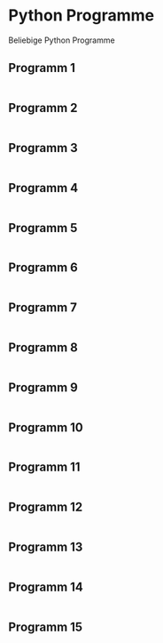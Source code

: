 # Python Programme

Beliebige Python Programme

## Programm 1

```py live_py title=Programm1.py id=83c75d2e-ad9d-4fe9-956b-9821c24579c3

```

## Programm 2

```py live_py title=Programm2.py id=27da32e5-3bbf-4327-8144-efc304620b2e

```

## Programm 3

```py live_py title=Programm3.py id=35720661-d72f-41be-8e4d-c7a72414b392

```

## Programm 4

```py live_py title=Programm4.py id=91d4666d-91a9-4e2a-8f3f-a6398d6c1034

```

## Programm 5

```py live_py title=Programm5.py id=88866ef3-61a8-4ba4-a269-6817269d5242

```

## Programm 6

```py live_py title=Programm6.py id=1c773c2f-bf6f-4a55-9140-477afb9aaa17

```

## Programm 7

```py live_py title=Programm7.py id=96699932-44a5-4f41-9f8f-a3c990838b9d

```


## Programm 8
```py live_py title=Programm8.py id=afda6035-1ebd-4815-a3bf-7cae65bb4cf2

```


## Programm 9

```py live_py title=Programm9.py id=cbd413dd-e538-44a3-b6bd-f787da827bd2

```


## Programm 10


```py live_py title=Programm10.py id=9183d446-f6b5-4331-9764-23783892cf91

```



## Programm 11


```py live_py title=Programm11.py id=a826070e-dce5-459f-9f06-f25d52e2f176

```



## Programm 12


```py live_py title=Programm12.py id=a8bcbb75-26f0-451a-b814-a0b8ac0e6328

```



## Programm 13


```py live_py title=Programm13.py id=dc575443-4079-46ed-8f67-5391b6ce4ac7

```



## Programm 14


```py live_py title=Programm14.py id=c954acbe-9978-4906-ae2b-c8c0c3ac0f9d

```



## Programm 15


```py live_py title=Programm15.py id=b7d08da5-b132-4169-9802-da9e8b0a7dbb

```
